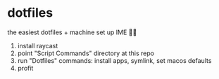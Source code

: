 # dotfiles

the easiest dotfiles + machine set up IME 🧑‍🍳

1. install raycast
2. point "Script Commands" directory at this repo
3. run "Dotfiles" commands: install apps, symlink, set macos defaults
4. profit

